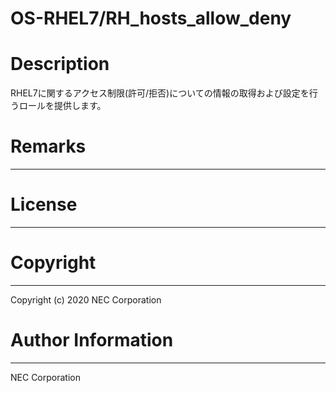 OS-RHEL7/RH_hosts_allow_deny
=======================================================
# Description
RHEL7に関するアクセス制限(許可/拒否)についての情報の取得および設定を行うロールを提供します。

# Remarks
-------

# License
-------

# Copyright
---------
Copyright (c) 2020 NEC Corporation

# Author Information
------------------
NEC Corporation

